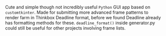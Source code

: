 Cute and simple though not incredibly useful `Python` GUI app based on `customtkinter`. 
Made for submitting more advanced frame patterns to render farm in Thinkbox Deadline format, before we found Deadline already has formatting methods for these. `deadline_format()` inside generator.py could still be useful for other projects involving frame lists.  
